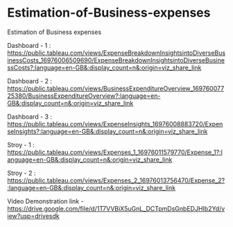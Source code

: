 # Estimation-of-Business-expenses
Estimation of Business expenses

Dashboard - 1 : https://public.tableau.com/views/ExpenseBreakdownInsightsintoDiverseBusinessCosts_16976006509690/ExpenseBreakdownInsightsintoDiverseBusinessCosts?:language=en-GB&:display_count=n&:origin=viz_share_link

Dashboard - 2 : https://public.tableau.com/views/BusinessExpenditureOverview_16976007725380/BusinessExpenditureOverview?:language=en-GB&:display_count=n&:origin=viz_share_link

Dashboard - 3 : https://public.tableau.com/views/ExpenseInsights_16976008883720/ExpenseInsights?:language=en-GB&:display_count=n&:origin=viz_share_link

Stroy - 1 :  https://public.tableau.com/views/Expenses_1_16976011579770/Expense_1?:language=en-GB&:display_count=n&:origin=viz_share_link

Stroy - 2 :  https://public.tableau.com/views/Expenses_2_16976013756470/Expense_2?:language=en-GB&:display_count=n&:origin=viz_share_link

Video Demonstration link -  https://drive.google.com/file/d/1T7VVBiX5uGnL_DCTpmDsGnbEDJHIb2Yd/view?usp=drivesdk
